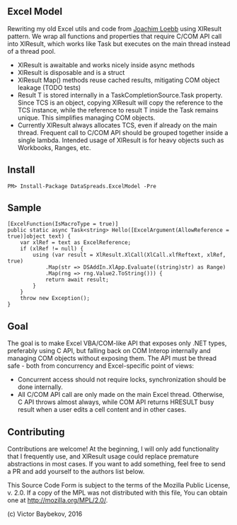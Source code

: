 ﻿## Excel Model

Rewriting my old Excel utils and code from [Joachim Loebb](https://github.com/smartquant/ExcelDna.Utilities)
using XlResult<T> pattern.
We wrap all functions and properties that require C/COM API call into XlResult<T>,
which works like Task but executes on the main thread instead of a thread pool.

* XlResult<T> is awaitable and works nicely inside async methods
* XlResult<T> is disposable and is a struct
* XlResult<T> Map() methods reuse cached results, mitigating COM object leakage (TODO tests)
* Result T is stored internally in a TaskCompletionSource.Task property. Since TCS is an
object, copying XlResult<T> will copy the reference to the TCS instance, while the reference 
to result T inside the Task remains unique. This simplifies managing COM objects.
* Currently XlResult<T> always allocates TCS, even if already on the main thread. Frequent 
call to C/COM API should be grouped together inside a single lambda. Intended usage of 
XlResult<T> is for heavy objects such as Workbooks, Ranges, etc.

## Install

```
PM> Install-Package DataSpreads.ExcelModel -Pre
```

## Sample

```
[ExcelFunction(IsMacroType = true)]
public static async Task<string> Hello([ExcelArgument(AllowReference = true)]object text) {
    var xlRef = text as ExcelReference;
    if (xlRef != null) {
        using (var result = XlResult.XlCall(XlCall.xlfReftext, xlRef, true)
            .Map(str => DSAddIn.XlApp.Evaluate((string)str) as Range)
            .Map(rng => rng.Value2.ToString())) {
            return await result;
        }
    }
    throw new Exception();
}
```

## Goal

The goal is to make Excel VBA/COM-like API that exposes only .NET types, preferably using
C API, but falling back on COM Interop internally and managing COM objects without exposing them.
The API must be thread safe - both from concurrency and Excel-specific point of views:
* Concurrent access should not require locks, synchronization should be done internally.
* All C/COM API call are only made on the main Excel thread. Otherwise, C API throws almost
always, while COM API returns HRESULT busy result when a user edits a cell content and in other cases.

## Contributing

Contributions are welcome! At the beginning, I will only add functionality that I frequently use,
and XlResult<T> usage could replace premature abstractions in most cases. If you want to add something, 
feel free to send a PR and add yourself to the authors list below.

This Source Code Form is subject to the terms of the Mozilla Public License, v. 2.0. If a copy of the MPL was not distributed with this file, You can obtain one at http://mozilla.org/MPL/2.0/.

(c) Victor Baybekov, 2016